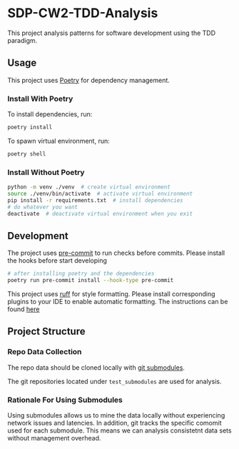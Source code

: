 # SDP-CW2-TDD-Analysis

This project analysis patterns for software development using the TDD paradigm. 

## Usage 

This project uses [Poetry](https://python-poetry.org/) for dependency management. 

### Install With Poetry
To install dependencies, run: 

```bash
poetry install 
```

To spawn virtual environment, run:

```bash
poetry shell
```

### Install Without Poetry

```bash
python -m venv ./venv  # create virtual environment
source ./venv/bin/activate  # activate virtual environment
pip install -r requirements.txt  # install dependencies
# do whatever you want 
deactivate  # deactivate virtual environment when you exit
```

## Development 

The project uses [pre-commit](https://pre-commit.com/) to run checks before commits. 
Please install the hooks before start developing

```bash
# after installing poetry and the dependencies 
poetry run pre-commit install --hook-type pre-commit
```

This project uses [ruff](https://docs.astral.sh/ruff/) for style formatting. Please install corresponding 
plugins to your IDE to enable automatic formatting. 
The instructions can be found [here](https://docs.astral.sh/ruff/integrations/#integrations)


## Project Structure 

### Repo Data Collection 

The repo data should be cloned locally with [git submodules](https://git-scm.com/book/en/v2/Git-Tools-Submodules).

The git repositories located under `test_submodules` are used for analysis.

### Rationale For Using Submodules

Using submodules allows us to mine the data locally without experiencing network issues and latencies. In addition, git tracks the specific comomit used for each submodule. This means we can analysis consistetnt data sets without management overhead. 


